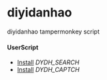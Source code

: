 # diyidanhao
diyidanhao tampermonkey script

#### UserScript
* [Install](https://raw.githubusercontent.com/xffforever/diyidanhao/master/DYDH_SEARCH.user.js) *DYDH_SEARCH*
* [Install](https://raw.githubusercontent.com/xffforever/diyidanhao/master/DYDH_CAPTCH.user.js) *DYDH_CAPTCH*
